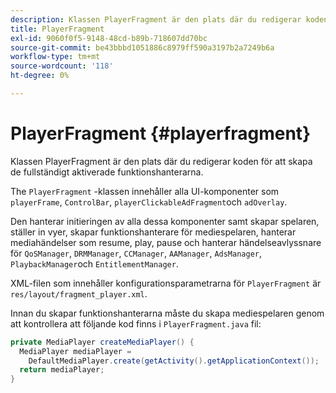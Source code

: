 ```yaml
---
description: Klassen PlayerFragment är den plats där du redigerar koden för att skapa de fullständigt aktiverade funktionshanterarna.
title: PlayerFragment
exl-id: 9060f0f5-9148-48cd-b89b-718607dd70bc
source-git-commit: be43bbbd1051886c8979ff590a3197b2a7249b6a
workflow-type: tm+mt
source-wordcount: '118'
ht-degree: 0%

---
```


# PlayerFragment {#playerfragment}

Klassen PlayerFragment är den plats där du redigerar koden för att skapa de fullständigt aktiverade funktionshanterarna.

The `PlayerFragment` -klassen innehåller alla UI-komponenter som `playerFrame`, `ControlBar`, `playerClickableAdFragment`och `adOverlay`.

Den hanterar initieringen av alla dessa komponenter samt skapar spelaren, ställer in vyer, skapar funktionshanterare för mediespelaren, hanterar mediahändelser som resume, play, pause och hanterar händelseavlyssnare för `QoSManager`, `DRMManager`, `CCManager`, `AAManager`, `AdsManager`, `PlaybackManager`och `EntitlementManager`.

XML-filen som innehåller konfigurationsparametrarna för `PlayerFragment` är `res/layout/fragment_player.xml`.

Innan du skapar funktionshanterarna måste du skapa mediespelaren genom att kontrollera att följande kod finns i `PlayerFragment.java` fil:

```java
private MediaPlayer createMediaPlayer() { 
  MediaPlayer mediaPlayer =  
    DefaultMediaPlayer.create(getActivity().getApplicationContext()); 
  return mediaPlayer; 
}
```
